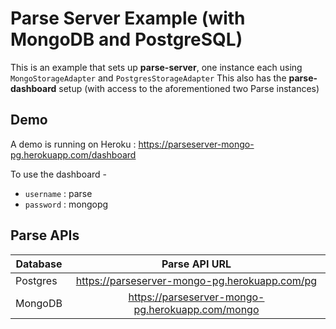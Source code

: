 # Parse Server Example (with MongoDB and PostgreSQL)

This is an example that sets up **parse-server**, one instance each
using `MongoStorageAdapter` and `PostgresStorageAdapter`
This also has the **parse-dashboard** setup (with access to the
aforementioned two Parse instances)

## Demo
A demo is running on Heroku : <https://parseserver-mongo-pg.herokuapp.com/dashboard>

To use the dashboard -

 - `username` : parse
 - `password` : mongopg

## Parse APIs

| Database 	|                   Parse API URL                  	|
|----------	|:------------------------------------------------:	|
| Postgres 	|   https://parseserver-mongo-pg.herokuapp.com/pg  	|
| MongoDB  	| https://parseserver-mongo-pg.herokuapp.com/mongo 	|




